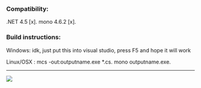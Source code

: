 ### Compatibility:

.NET 4.5 [x].
mono 4.6.2 [x].

### Build instructions:

Windows: idk, just put this into visual studio, press F5 and hope it will work

Linux/OSX : mcs -out:outputname.exe *.cs.
            mono outputname.exe.
            
---

![](https://github.com/bartoszmaka/maze_solver_and_simulator/Readme/sample.gif)

